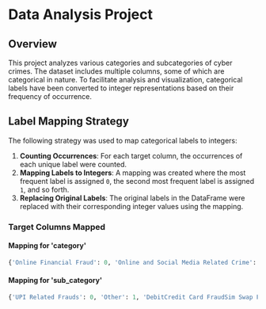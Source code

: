 # Data Analysis Project

## Overview
This project analyzes various categories and subcategories of cyber crimes. The dataset includes multiple columns, some of which are categorical in nature. To facilitate analysis and visualization, categorical labels have been converted to integer representations based on their frequency of occurrence.

## Label Mapping Strategy

The following strategy was used to map categorical labels to integers:
1. **Counting Occurrences**: For each target column, the occurrences of each unique label were counted.
2. **Mapping Labels to Integers**: A mapping was created where the most frequent label is assigned `0`, the second most frequent label is assigned `1`, and so forth.
3. **Replacing Original Labels**: The original labels in the DataFrame were replaced with their corresponding integer values using the mapping.

### Target Columns Mapped

#### Mapping for 'category'
```python
{'Online Financial Fraud': 0, 'Online and Social Media Related Crime': 1, 'Any Other Cyber Crime': 2, 'Cyber Attack/ Dependent Crimes': 3, 'RapeGang Rape RGRSexually Abusive Content': 4, 'Sexually Obscene material': 5, 'Hacking  Damage to computercomputer system etc': 6, 'Sexually Explicit Act': 7, 'Cryptocurrency Crime': 8, 'Online Gambling  Betting': 9, 'Child Pornography CPChild Sexual Abuse Material CSAM': 10, 'Online Cyber Trafficking': 11, 'Cyber Terrorism': 12, 'Ransomware': 13, 'Report Unlawful Content': 14}
```

#### Mapping for 'sub_category'
```python
{'UPI Related Frauds': 0, 'Other': 1, 'DebitCredit Card FraudSim Swap Fraud': 2, 'Internet Banking Related Fraud': 3, 'Fraud CallVishing': 4, 'Cyber Bullying  Stalking  Sexting': 5, 'EWallet Related Fraud': 6, 'FakeImpersonating Profile': 7, 'Profile Hacking Identity Theft': 8, 'Cheating by Impersonation': 9, 'Unauthorised AccessData Breach': 10, 'Online Job Fraud': 11, 'DematDepository Fraud': 12, 'Tampering with computer source documents': 13, 'Hacking/Defacement': 14, 'Ransomware Attack': 15, 'Malware Attack': 16, 'SQL Injection': 17, 'Denial of Service (DoS)/Distributed Denial of Service (DDOS) attacks': 18, 'Data Breach/Theft': 19, 'Cryptocurrency Fraud': 20, 'Online Gambling  Betting': 21, 'Provocative Speech for unlawful acts': 22, 'Email Hacking': 23, 'Business Email CompromiseEmail Takeover': 24, 'Online Trafficking': 25, 'Cyber Terrorism': 26, 'EMail Phishing': 27, 'Online Matrimonial Fraud': 28, 'Damage to computer computer systems etc': 29, 'Website DefacementHacking': 30, 'Ransomware': 31, 'Impersonating Email': 32, 'Intimidating Email': 33, 'Against Interest of sovereignty or integrity of India': 34}
```

